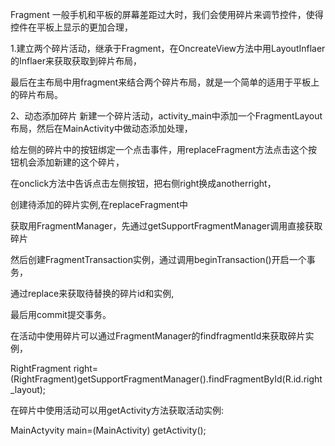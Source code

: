 Fragment
一般手机和平板的屏幕差距过大时，我们会使用碎片来调节控件，使得控件在平板上显示的更加合理，


1.建立两个碎片活动，继承于Fragment，在OncreateView方法中用LayoutInflaer的Inflaer来获取获取到碎片布局，

最后在主布局中用fragment来结合两个碎片布局，就是一个简单的适用于平板上的碎片布局。


2、动态添加碎片
新建一个碎片活动，activity_main中添加一个FragmentLayout布局，然后在MainActivity中做动态添加处理，


给左侧的碎片中的按钮绑定一个点击事件，用replaceFragment方法点击这个按钮机会添加新建的这个碎片，


在onclick方法中告诉点击左侧按钮，把右侧right换成anotherright，


创建待添加的碎片实例,在replaceFragment中


获取用FragmentManager，先通过getSupportFragmentManager调用直接获取碎片


然后创建FragmentTransaction实例，通过调用beginTransaction()开启一个事务，


通过replace来获取待替换的碎片id和实例,


最后用commit提交事务。

在活动中使用碎片可以通过FragmentManager的findfragmentId来获取碎片实例，

RightFragment right=(RightFragment)getSupportFragmentManager().findFragmentById(R.id.right_layout);

在碎片中使用活动可以用getActivity方法获取活动实例:

MainActyvity main=(MainActivity) getActivity();
